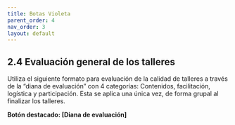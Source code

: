 ```yaml
---
title: Botas Violeta
parent_order: 4
nav_order: 3
layout: default
---
```

## 2.4 Evaluación general de los talleres

Utiliza el siguiente formato para evaluación de la calidad de talleres a través de la “diana de evaluación” con 4 categorías: Contenidos, facilitación, logística y participación. Esta se aplica una única vez, de forma grupal al finalizar los talleres.

**Botón destacado: \[Diana de evaluación\]**

